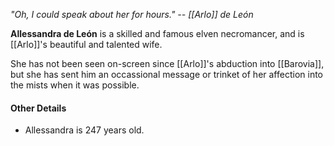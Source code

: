 *"Oh, I could speak about her for hours." -- [[Arlo]] de León*


**Allessandra de León** is a skilled and famous elven necromancer, and is [[Arlo]]'s beautiful and talented wife.

She has not been seen on-screen since [[Arlo]]'s abduction into [[Barovia]], but she has sent him an occassional message or trinket of her affection into the mists when it was possible.

#### Other Details
- Allessandra is 247 years old.